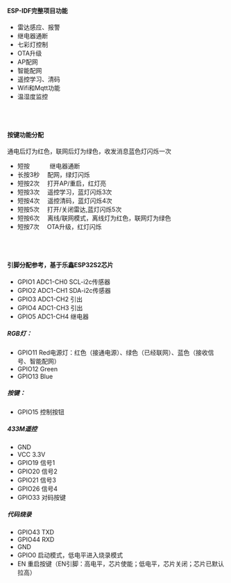 
#### ESP-IDF完整项目功能
* 雷达感应、报警
* 继电器通断
* 七彩灯控制
* OTA升级
* AP配网
* 智能配网
* 遥控学习、清码
* Wifi和Mqtt功能
* 温湿度监控

<br /><br />

#### 按键功能分配
通电后灯为红色，联网后灯为绿色，收发消息蓝色灯闪烁一次
* 短按 &emsp;&emsp;&emsp;继电器通断
* 长按3秒 &emsp;配网，绿灯闪烁
* 短按2次 &emsp;打开AP/重启，红灯亮
* 短按3次 &emsp;遥控学习，蓝灯闪烁3次
* 短按4次 &emsp;遥控清码，蓝灯闪烁4次
* 短按5次 &emsp;打开/关闭雷达,蓝灯闪烁5次
* 短按6次 &emsp;离线/联网模式，离线灯为红色，联网灯为绿色
* 短按7次 &emsp;OTA升级，红灯闪烁

<br /><br />

#### 引脚分配参考，基于乐鑫ESP32S2芯片

* GPIO1	ADC1-CH0	    SCL-i2c传感器
* GPIO2	ADC1-CH1	    SDA-i2c传感器
* GPIO3	ADC1-CH2	    引出
* GPIO4	ADC1-CH3	    引出
* GPIO5	ADC1-CH4	    继电器 	
    
##### RGB灯：
* GPIO11	Red电源灯：红色（接通电源）、绿色（已经联网）、蓝色（接收信号、智能配网）
* GPIO12	Green
* GPIO13	Blue

##### 按键：
* GPIO15	控制按钮

##### 433M遥控
* GND
* VCC      3.3V
* GPIO19   信号1
* GPIO20   信号2
* GPIO21   信号3
* GPIO26   信号4
* GPIO33   对码按键

##### 代码烧录
* GPIO43	TXD
* GPIO44	RXD
* GND 
* GPIO0	        启动模式，低电平进入烧录模式
* EN	        重启按键（EN引脚：高电平，芯片使能；低电平，芯片关闭；芯片已默认拉高）

